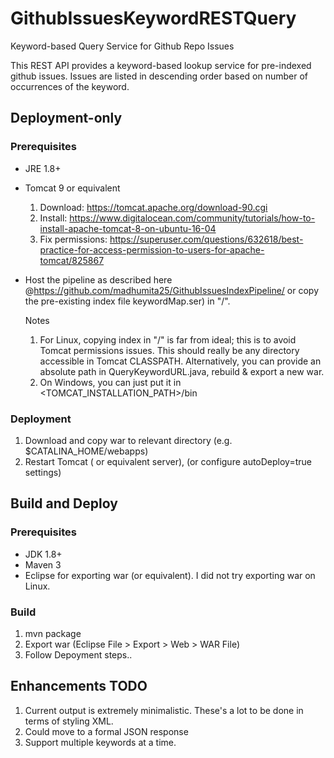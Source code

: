 # GithubIssuesKeywordRESTQuery
Keyword-based Query Service for Github Repo Issues

This REST API provides a keyword-based lookup service for pre-indexed github issues. Issues are listed in descending order based on number of occurrences of the keyword.


## Deployment-only
### Prerequisites
* JRE 1.8+ 
* Tomcat 9 or equivalent
  1. Download: https://tomcat.apache.org/download-90.cgi
  2. Install: https://www.digitalocean.com/community/tutorials/how-to-install-apache-tomcat-8-on-ubuntu-16-04
  3. Fix permissions: https://superuser.com/questions/632618/best-practice-for-access-permission-to-users-for-apache-tomcat/825867
* Host the pipeline as described here @https://github.com/madhumita25/GithubIssuesIndexPipeline/ or copy the pre-existing index file keywordMap.ser)  in "/". 

  Notes
  1. For Linux, copying index in "/" is far from ideal; this is to avoid Tomcat permissions issues. This should really be any directory accessible in Tomcat CLASSPATH. Alternatively, you can provide an absolute path in QueryKeywordURL.java, rebuild & export a new war.
  2. On Windows, you can just put it in <TOMCAT_INSTALLATION_PATH>/bin


### Deployment
1. Download and copy war to relevant directory (e.g. $CATALINA_HOME/webapps)
2. Restart Tomcat ( or equivalent server), (or configure autoDeploy=true settings)

## Build and Deploy
### Prerequisites
* JDK 1.8+
* Maven 3
* Eclipse for exporting war (or equivalent). I did not try exporting war on Linux.

### Build
1. mvn package
2. Export war (Eclipse File > Export > Web > WAR File)
3. Follow Depoyment steps..

## Enhancements TODO
1. Current output is extremely minimalistic. These's a lot to be done in terms of styling XML. 
2. Could move to a formal JSON response
3. Support multiple keywords at a time.







